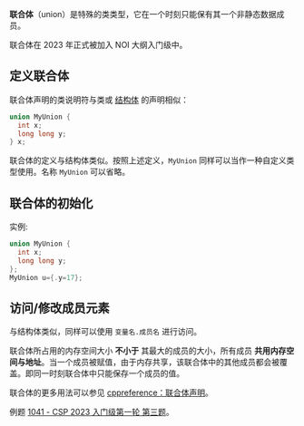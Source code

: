 **联合体**（union）是特殊的类类型，它在一个时刻只能保有其一个非静态数据成员。

联合体在 2023 年正式被加入 NOI 大纲入门级中。

## 定义联合体

联合体声明的类说明符与类或 [结构体](./struct.md) 的声明相似：

```cpp
union MyUnion {
  int x;
  long long y;
} x;
```

联合体的定义与结构体类似。按照上述定义，`MyUnion` 同样可以当作一种自定义类型使用。名称 `MyUnion` 可以省略。

## 联合体的初始化

实例:
```cpp
union MyUnion {
  int x;
  long long y;
};
MyUnion u={.y=17};
```

## 访问/修改成员元素

与结构体类似，同样可以使用 `变量名.成员名` 进行访问。

联合体所占用的内存空间大小 **不小于** 其最大的成员的大小，所有成员 **共用内存空间与地址**。当一个成员被赋值，由于内存共享，该联合体中的其他成员都会被覆盖。即同一时刻联合体中只能保存一个成员的值。

联合体的更多用法可以参见 [cppreference：联合体声明](https://zh.cppreference.com/w/cpp/language/union)。

例题 [1041 - CSP 2023 入门级第一轮 第三题](https://ti.luogu.com.cn/problemset/1041)。
